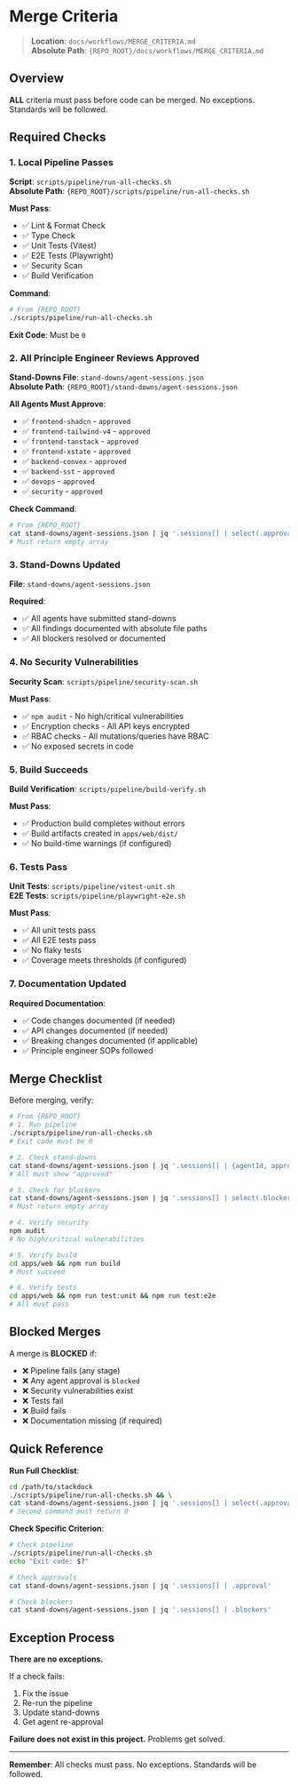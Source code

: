 # Merge Criteria

> **Location**: `docs/workflows/MERGE_CRITERIA.md`  
> **Absolute Path**: `{REPO_ROOT}/docs/workflows/MERGE_CRITERIA.md`

## Overview

**ALL** criteria must pass before code can be merged. No exceptions. Standards will be followed.

## Required Checks

### 1. Local Pipeline Passes

**Script**: `scripts/pipeline/run-all-checks.sh`  
**Absolute Path**: `{REPO_ROOT}/scripts/pipeline/run-all-checks.sh`

**Must Pass**:
- ✅ Lint & Format Check
- ✅ Type Check
- ✅ Unit Tests (Vitest)
- ✅ E2E Tests (Playwright)
- ✅ Security Scan
- ✅ Build Verification

**Command**:
```bash
# From {REPO_ROOT}
./scripts/pipeline/run-all-checks.sh
```

**Exit Code**: Must be `0`

### 2. All Principle Engineer Reviews Approved

**Stand-Downs File**: `stand-downs/agent-sessions.json`  
**Absolute Path**: `{REPO_ROOT}/stand-downs/agent-sessions.json`

**All Agents Must Approve**:
- ✅ `frontend-shadcn` - `approved`
- ✅ `frontend-tailwind-v4` - `approved`
- ✅ `frontend-tanstack` - `approved`
- ✅ `frontend-xstate` - `approved`
- ✅ `backend-convex` - `approved`
- ✅ `backend-sst` - `approved`
- ✅ `devops` - `approved`
- ✅ `security` - `approved`

**Check Command**:
```bash
# From {REPO_ROOT}
cat stand-downs/agent-sessions.json | jq '.sessions[] | select(.approval != "approved")'
# Must return empty array
```

### 3. Stand-Downs Updated

**File**: `stand-downs/agent-sessions.json`

**Required**:
- ✅ All agents have submitted stand-downs
- ✅ All findings documented with absolute file paths
- ✅ All blockers resolved or documented

### 4. No Security Vulnerabilities

**Security Scan**: `scripts/pipeline/security-scan.sh`

**Must Pass**:
- ✅ `npm audit` - No high/critical vulnerabilities
- ✅ Encryption checks - All API keys encrypted
- ✅ RBAC checks - All mutations/queries have RBAC
- ✅ No exposed secrets in code

### 5. Build Succeeds

**Build Verification**: `scripts/pipeline/build-verify.sh`

**Must Pass**:
- ✅ Production build completes without errors
- ✅ Build artifacts created in `apps/web/dist/`
- ✅ No build-time warnings (if configured)

### 6. Tests Pass

**Unit Tests**: `scripts/pipeline/vitest-unit.sh`  
**E2E Tests**: `scripts/pipeline/playwright-e2e.sh`

**Must Pass**:
- ✅ All unit tests pass
- ✅ All E2E tests pass
- ✅ No flaky tests
- ✅ Coverage meets thresholds (if configured)

### 7. Documentation Updated

**Required Documentation**:
- ✅ Code changes documented (if needed)
- ✅ API changes documented (if needed)
- ✅ Breaking changes documented (if applicable)
- ✅ Principle engineer SOPs followed

## Merge Checklist

Before merging, verify:

```bash
# From {REPO_ROOT}
# 1. Run pipeline
./scripts/pipeline/run-all-checks.sh
# Exit code must be 0

# 2. Check stand-downs
cat stand-downs/agent-sessions.json | jq '.sessions[] | {agentId, approval}'
# All must show "approved"

# 3. Check for blockers
cat stand-downs/agent-sessions.json | jq '.sessions[] | select(.blockers | length > 0)'
# Must return empty array

# 4. Verify security
npm audit
# No high/critical vulnerabilities

# 5. Verify build
cd apps/web && npm run build
# Must succeed

# 6. Verify tests
cd apps/web && npm run test:unit && npm run test:e2e
# All must pass
```

## Blocked Merges

A merge is **BLOCKED** if:

- ❌ Pipeline fails (any stage)
- ❌ Any agent approval is `blocked`
- ❌ Security vulnerabilities exist
- ❌ Tests fail
- ❌ Build fails
- ❌ Documentation missing (if required)

## Quick Reference

**Run Full Checklist**:
```bash
cd /path/to/stackdock
./scripts/pipeline/run-all-checks.sh && \
cat stand-downs/agent-sessions.json | jq '.sessions[] | select(.approval != "approved")' | wc -l
# Second command must return 0
```

**Check Specific Criterion**:
```bash
# Check pipeline
./scripts/pipeline/run-all-checks.sh
echo "Exit code: $?"

# Check approvals
cat stand-downs/agent-sessions.json | jq '.sessions[] | .approval'

# Check blockers
cat stand-downs/agent-sessions.json | jq '.sessions[] | .blockers'
```

## Exception Process

**There are no exceptions.**

If a check fails:
1. Fix the issue
2. Re-run the pipeline
3. Update stand-downs
4. Get agent re-approval

**Failure does not exist in this project.** Problems get solved.

---

**Remember**: All checks must pass. No exceptions. Standards will be followed.
